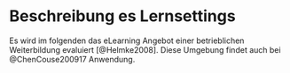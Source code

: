 # Beschreibung es Lernsettings
Es wird im folgenden das eLearning Angebot einer betrieblichen Weiterbildung evaluiert [@Helmke2008].
Diese Umgebung findet auch bei @ChenCouse200917 Anwendung.
